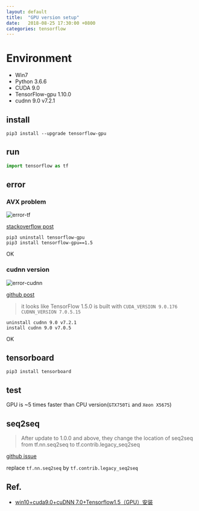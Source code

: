 ```yaml
---
layout: default
title:  "GPU version setup"
date:   2018-08-25 17:30:00 +0800
categories: tensorflow
---
```


# Environment

- Win7
- Python 3.6.6
- CUDA 9.0
- TensorFlow-gpu 1.10.0
- cudnn 9.0 v7.2.1

## install

`pip3 install --upgrade tensorflow-gpu`

## run

```python
import tensorflow as tf
```

## error

### AVX problem

![error-tf]({{site.url}}/images/error-tf.png)

[stackoverflow post](https://stackoverflow.com/questions/51912155/tensorflow-importerror-dll-load-failed-with-error-code-1073741795)

```
pip3 uninstall tensorflow-gpu
pip3 install tensorflow-gpu==1.5
```
OK

### cudnn version

![error-cudnn]({{site.url}}/images/error-cudnn.png)

[github post](https://github.com/tensorflow/tensorflow/issues/16479)

>it looks like TensorFlow 1.5.0 is built with `CUDA_VERSION 9.0.176` `CUDNN_VERSION 7.0.5.15`

```
uninstall cudnn 9.0 v7.2.1
install cudnn 9.0 v7.0.5
```
OK

## tensorboard

`pip3 install tensorboard`

## test

GPU is ~5 times faster than CPU version(`GTX750Ti` and `Xeon X5675`)

## seq2seq

>After update to 1.0.0 and above, they change the location of seq2seq from tf.nn.seq2seq to tf.contrib.legacy_seq2seq

[github issue](https://github.com/suriyadeepan/easy_seq2seq/issues/39)

replace `tf.nn.seq2seq` by `tf.contrib.legacy_seq2seq`

## Ref.

- [win10+cuda9.0+cuDNN 7.0+Tensorflow1.5（GPU）安装](https://blog.csdn.net/zw__chen/article/details/79374467)

